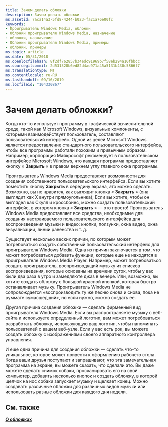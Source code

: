 ```yaml
---
title: Зачем делать обложки
description: Зачем делать обложки
ms.assetid: 7aca14a3-5fd8-4244-b023-fa21a76e00fc
keywords:
- Проигрыватель Windows Media, обложки
- Обложки проигрывателя Windows Media, назначение
- обложки, назначение
- Обложки проигрывателя Windows Media, примеры
- обложки, примеры
ms.topic: article
ms.date: 05/31/2018
ms.openlocfilehash: 8f2df762857b34edc91969b7f58eb294a10fbbcc
ms.sourcegitcommit: 2d531328b6ed82d4ad971a45a5131b430c5866f7
ms.translationtype: MT
ms.contentlocale: ru-RU
ms.lasthandoff: 09/16/2019
ms.locfileid: "104330867"
---
```

# <a name="why-make-skins"></a>Зачем делать обложки?

Когда кто-то использует программу в графической вычислительной среде, такой как Microsoft Windows, визуальные компоненты, с которыми взаимодействует пользователь, составляют пользовательский интерфейс. Одной из целей Microsoft Windows является предоставление стандартного пользовательского интерфейса, чтобы все программы работали похожим и привычным образом. Например, корпорация Майкрософт рекомендует в пользовательском интерфейсе Microsoft Windows, что каждая программа предоставляет кнопку « **Закрыть** » в правом верхнем углу главного окна программы.

Проигрыватель Windows Media предоставляет возможности для создания собственного пользовательского интерфейса. Если вы хотите поместить кнопку **Закрыть** в середину экрана, это можно сделать. Возможно, вы не нравится, как выглядит кнопка « **Закрыть** » (она выглядит как X внутри прямоугольника); Если вы хотите, чтобы он выглядел как Скулл и кроссбонес, можно создать пользовательский интерфейс, в котором кнопка « **Закрыть** » — это просто! Проигрыватель Windows Media предоставляет все средства, необходимые для создания настраиваемого пользовательского интерфейса для воспроизведения музыки и видео: кнопки, ползунки, окна видео, окна визуализации, линии равенства и т. д.

Существует несколько веских причин, по которым может потребоваться создать собственный пользовательский интерфейс для проигрывателя Windows Media. Одна из причин заключается в том, что может потребоваться добавить функции, которые еще не находятся в проигрывателе Windows Media Player. Например, может потребоваться создать проигрыватель, воспроизводящий музыку из списков воспроизведения, которые основаны на времени суток, чтобы у вас были два раза в утро и замедляюте джаз в вечере. Или, возможно, вы хотите создать обложку с большой красной кнопкой, которая быстро останавливает музыку. Проигрыватель Windows Media не сопровождается «воспроизводить ту же песню снова и снова, пока не руммате сумасшедший», но если нужно, можно создать ее.

Другая причина создания обложки — сделать фирменный вид проигрывателя Windows Media. Если вы распространяете музыку с веб-сайта и используете определенный логотип, вам может потребоваться разработать обложку, использующую ваш логотип, чтобы напоминать пользователей о вашем веб-узле. Если у вас есть рок, вы можете создать обложку с изображениями своего аппаратного контроллера управления.

И еще одна причина для создания обложки — сделать что-то уникальное, которое может привести к оформлению рабочего стола. Когда ваши друзья поступают и запрашивают, что эта замечательная программа на экране, вы можете сказать, что сделали это. Вы даже можете сделать снимок собаки, просканировать его на свой компьютер, добавить несколько кнопок и создать обложку, в которой щелчок на нос собаки запускает музыку и щелкает конец. Можно создавать различные обложки для различных видов музыки или использовать разные обложки для каждого дня недели.

## <a name="related-topics"></a>См. также

<dl> <dt>

[**О обложках**](about-skins.md)
</dt> </dl>

 

 




